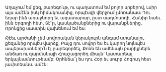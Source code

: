 
Աղաչում եմ քեզ, բարեգո՛ւթ, ու պաղատում եմ
բոլոր սրբերով,
Լսիր այս ամէնն իսկ հիմակուանից, որպէսզի
վերջում չմոռանաս:
Դու եղար ինձ առաջնորդ եւ ազատարար, ըստ
սաղմոսողի,
Հանիր նաեւ ինձ Երգողի հետ, Տէ՜ր,
կասկածանքներից ու վարանքներից,
Որոնցից սաստիկ վախենում եմ ես:


Թէեւ արժանի չեմ սովորական կերակուրն անգամ
ստանալու քեզանից որպէս վարձք,
Բայց դու սովոր ես եւ կարող նոյնպէս
ապերախտների՛ն էլ բարեգործել,
Քոնն են ամենայն բարիքներն անճառ ու
զարմանալի
Հրաշագործդ միայն` կատարեալ
երկայնամտութեամբ:
Օրհնեա՜լ ես դու Հօր եւ սուրբ Հոգուդ հետ
յաւիտեանս. ամէն:


